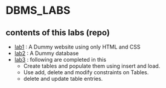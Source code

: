 # DBMS_LABS
## contents of this labs (repo)

- [lab1](https://github.com/lordcod99/DBMS_LABS/tree/main/lab1) : A Dummy website using only HTML and CSS
- [lab2](https://github.com/lordcod99/DBMS_LABS/tree/main/lab2) : A Dummy database
- [lab3](https://github.com/lordcod99/DBMS_LABS/tree/main/lab3) : following are completed in this 
  - Create tables and populate them using insert and load.
  - Use add, delete and modify constraints on Tables.
  - delete and update table entries.
